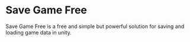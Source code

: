 # Save Game Free
Save Game Free is  a free and simple but powerful solution for saving and loading game data in unity.
